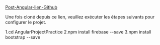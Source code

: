 [Post-Angular-lien-Github](https://github.com/linfengisep/AngularProjectPractice)

Une fois cloné depuis ce lien, veuillez exécuter les étapes suivants pour configurer le projet.

1.cd AngularProjectPractice
2.npm install firebase --save
3.npm install bootstrap --save
